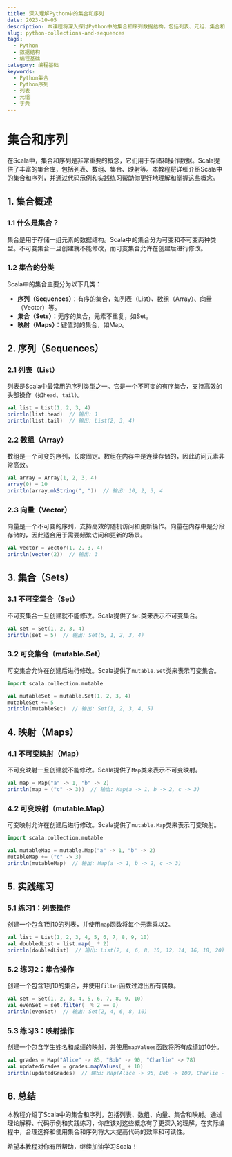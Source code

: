 ```yaml
---
title: 深入理解Python中的集合和序列
date: 2023-10-05
description: 本课程将深入探讨Python中的集合和序列数据结构，包括列表、元组、集合和字典的使用方法和最佳实践。
slug: python-collections-and-sequences
tags:
  - Python
  - 数据结构
  - 编程基础
category: 编程基础
keywords:
  - Python集合
  - Python序列
  - 列表
  - 元组
  - 字典
---
```


# 集合和序列

在Scala中，集合和序列是非常重要的概念，它们用于存储和操作数据。Scala提供了丰富的集合库，包括列表、数组、集合、映射等。本教程将详细介绍Scala中的集合和序列，并通过代码示例和实践练习帮助你更好地理解和掌握这些概念。

## 1. 集合概述

### 1.1 什么是集合？

集合是用于存储一组元素的数据结构。Scala中的集合分为可变和不可变两种类型。不可变集合一旦创建就不能修改，而可变集合允许在创建后进行修改。

### 1.2 集合的分类

Scala中的集合主要分为以下几类：

- **序列（Sequences）**：有序的集合，如列表（List）、数组（Array）、向量（Vector）等。
- **集合（Sets）**：无序的集合，元素不重复，如Set。
- **映射（Maps）**：键值对的集合，如Map。

## 2. 序列（Sequences）

### 2.1 列表（List）

列表是Scala中最常用的序列类型之一。它是一个不可变的有序集合，支持高效的头部操作（如`head`、`tail`）。

```scala
val list = List(1, 2, 3, 4)
println(list.head)  // 输出: 1
println(list.tail)  // 输出: List(2, 3, 4)
```

### 2.2 数组（Array）

数组是一个可变的序列，长度固定。数组在内存中是连续存储的，因此访问元素非常高效。

```scala
val array = Array(1, 2, 3, 4)
array(0) = 10
println(array.mkString(", "))  // 输出: 10, 2, 3, 4
```

### 2.3 向量（Vector）

向量是一个不可变的序列，支持高效的随机访问和更新操作。向量在内存中是分段存储的，因此适合用于需要频繁访问和更新的场景。

```scala
val vector = Vector(1, 2, 3, 4)
println(vector(2))  // 输出: 3
```

## 3. 集合（Sets）

### 3.1 不可变集合（Set）

不可变集合一旦创建就不能修改。Scala提供了`Set`类来表示不可变集合。

```scala
val set = Set(1, 2, 3, 4)
println(set + 5)  // 输出: Set(5, 1, 2, 3, 4)
```

### 3.2 可变集合（mutable.Set）

可变集合允许在创建后进行修改。Scala提供了`mutable.Set`类来表示可变集合。

```scala
import scala.collection.mutable

val mutableSet = mutable.Set(1, 2, 3, 4)
mutableSet += 5
println(mutableSet)  // 输出: Set(1, 2, 3, 4, 5)
```

## 4. 映射（Maps）

### 4.1 不可变映射（Map）

不可变映射一旦创建就不能修改。Scala提供了`Map`类来表示不可变映射。

```scala
val map = Map("a" -> 1, "b" -> 2)
println(map + ("c" -> 3))  // 输出: Map(a -> 1, b -> 2, c -> 3)
```

### 4.2 可变映射（mutable.Map）

可变映射允许在创建后进行修改。Scala提供了`mutable.Map`类来表示可变映射。

```scala
import scala.collection.mutable

val mutableMap = mutable.Map("a" -> 1, "b" -> 2)
mutableMap += ("c" -> 3)
println(mutableMap)  // 输出: Map(a -> 1, b -> 2, c -> 3)
```

## 5. 实践练习

### 5.1 练习1：列表操作

创建一个包含1到10的列表，并使用`map`函数将每个元素乘以2。

```scala
val list = List(1, 2, 3, 4, 5, 6, 7, 8, 9, 10)
val doubledList = list.map(_ * 2)
println(doubledList)  // 输出: List(2, 4, 6, 8, 10, 12, 14, 16, 18, 20)
```

### 5.2 练习2：集合操作

创建一个包含1到10的集合，并使用`filter`函数过滤出所有偶数。

```scala
val set = Set(1, 2, 3, 4, 5, 6, 7, 8, 9, 10)
val evenSet = set.filter(_ % 2 == 0)
println(evenSet)  // 输出: Set(2, 4, 6, 8, 10)
```

### 5.3 练习3：映射操作

创建一个包含学生姓名和成绩的映射，并使用`mapValues`函数将所有成绩加10分。

```scala
val grades = Map("Alice" -> 85, "Bob" -> 90, "Charlie" -> 78)
val updatedGrades = grades.mapValues(_ + 10)
println(updatedGrades)  // 输出: Map(Alice -> 95, Bob -> 100, Charlie -> 88)
```

## 6. 总结

本教程介绍了Scala中的集合和序列，包括列表、数组、向量、集合和映射。通过理论解释、代码示例和实践练习，你应该对这些概念有了更深入的理解。在实际编程中，合理选择和使用集合和序列将大大提高代码的效率和可读性。

希望本教程对你有所帮助，继续加油学习Scala！